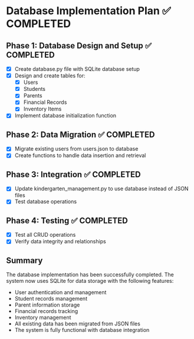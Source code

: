 # Database Implementation Plan ✅ COMPLETED

## Phase 1: Database Design and Setup ✅ COMPLETED
- [x] Create database.py file with SQLite database setup
- [x] Design and create tables for:
  - [x] Users
  - [x] Students
  - [x] Parents
  - [x] Financial Records
  - [x] Inventory Items
- [x] Implement database initialization function

## Phase 2: Data Migration ✅ COMPLETED
- [x] Migrate existing users from users.json to database
- [x] Create functions to handle data insertion and retrieval

## Phase 3: Integration ✅ COMPLETED
- [x] Update kindergarten_management.py to use database instead of JSON files
- [x] Test database operations

## Phase 4: Testing ✅ COMPLETED
- [x] Test all CRUD operations
- [x] Verify data integrity and relationships

## Summary
The database implementation has been successfully completed. The system now uses SQLite for data storage with the following features:
- User authentication and management
- Student records management
- Parent information storage
- Financial records tracking
- Inventory management
- All existing data has been migrated from JSON files
- The system is fully functional with database integration
